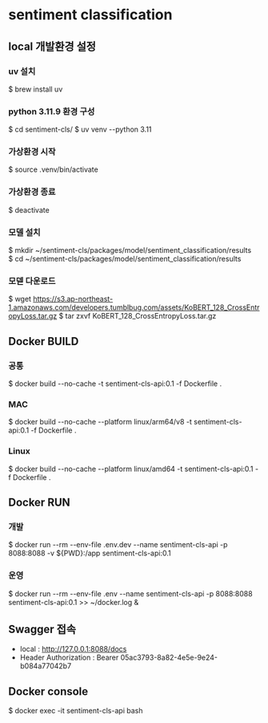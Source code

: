 # sentiment classification

## local 개발환경 설정
### uv 설치
$ brew install uv
### python 3.11.9 환경 구성
$ cd sentiment-cls/
$ uv venv --python 3.11
### 가상환경 시작
$ source .venv/bin/activate
### 가상환경 종료
$ deactivate
### 모델 설치
$ mkdir ~/sentiment-cls/packages/model/sentiment_classification/results  
$ cd ~/sentiment-cls/packages/model/sentiment_classification/results  
### 모덷 다운로드
$ wget https://s3.ap-northeast-1.amazonaws.com/developers.tumblbug.com/assets/KoBERT_128_CrossEntropyLoss.tar.gz
$ tar zxvf KoBERT_128_CrossEntropyLoss.tar.gz

## Docker BUILD
### 공통
$ docker build --no-cache -t sentiment-cls-api:0.1 -f Dockerfile .
### MAC
$ docker build --no-cache --platform linux/arm64/v8 -t sentiment-cls-api:0.1 -f Dockerfile .
### Linux
$ docker build --no-cache --platform linux/amd64 -t sentiment-cls-api:0.1 -f Dockerfile .

## Docker RUN
### 개발
$ docker run --rm --env-file .env.dev --name sentiment-cls-api -p 8088:8088 -v ${PWD}:/app sentiment-cls-api:0.1
### 운영
$ docker run --rm --env-file .env --name sentiment-cls-api -p 8088:8088 sentiment-cls-api:0.1 >> ~/docker.log &

## Swagger 접속
- local : http://127.0.0.1:8088/docs
- Header Authorization : Bearer 05ac3793-8a82-4e5e-9e24-b084a77042b7

## Docker console
$ docker exec -it sentiment-cls-api bash